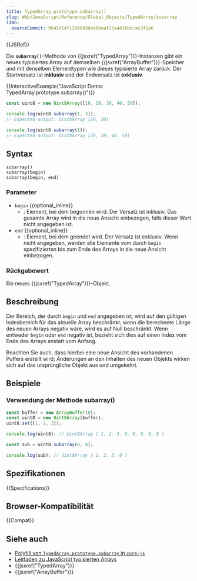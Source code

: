 ```yaml
---
title: TypedArray.prototype.subarray()
slug: Web/JavaScript/Reference/Global_Objects/TypedArray/subarray
l10n:
  sourceCommit: 9645d14f12d9b93da98daaf25a443bb6cac3f2a6
---
```


{{JSRef}}

Die **`subarray()`**-Methode von {{jsxref("TypedArray")}}-Instanzen gibt ein neues typisiertes Array
auf demselben {{jsxref("ArrayBuffer")}}-Speicher und mit denselben Elementtypen wie dieses
typisierte Array zurück. Der Startversatz ist **inklusiv** und der Endversatz ist **exklusiv**.

{{InteractiveExample("JavaScript Demo: TypedArray.prototype.subarray()")}}

```js interactive-example
const uint8 = new Uint8Array([10, 20, 30, 40, 50]);

console.log(uint8.subarray(1, 3));
// Expected output: Uint8Array [20, 30]

console.log(uint8.subarray(1));
// Expected output: Uint8Array [20, 30, 40, 50]
```

## Syntax

```js-nolint
subarray()
subarray(begin)
subarray(begin, end)
```

### Parameter

- `begin` {{optional_inline}}
  - : Element, bei dem begonnen wird. Der Versatz ist inklusiv. Das gesamte Array wird in
    die neue Ansicht einbezogen, falls dieser Wert nicht angegeben ist.
- `end` {{optional_inline}}
  - : Element, bei dem geendet wird. Der Versatz ist exklusiv. Wenn nicht angegeben, werden alle Elemente vom
    durch `begin` spezifizierten bis zum Ende des Arrays in die
    neue Ansicht einbezogen.

### Rückgabewert

Ein neues {{jsxref("TypedArray")}}-Objekt.

## Beschreibung

Der Bereich, der durch `begin` und `end` angegeben ist,
wird auf den gültigen Indexbereich für das aktuelle Array beschränkt; wenn die berechnete Länge des
neuen Arrays negativ wäre, wird es auf Null beschränkt. Wenn entweder
`begin` oder `end` negativ ist, bezieht sich dies auf
einen Index vom Ende des Arrays anstatt vom Anfang.

Beachten Sie auch, dass hierbei eine neue Ansicht des vorhandenen Puffers erstellt wird; Änderungen an den Inhalten des neuen
Objekts wirken sich auf das ursprüngliche Objekt aus und umgekehrt.

## Beispiele

### Verwendung der Methode subarray()

```js
const buffer = new ArrayBuffer(8);
const uint8 = new Uint8Array(buffer);
uint8.set([1, 2, 3]);

console.log(uint8); // Uint8Array [ 1, 2, 3, 0, 0, 0, 0, 0 ]

const sub = uint8.subarray(0, 4);

console.log(sub); // Uint8Array [ 1, 2, 3, 0 ]
```

## Spezifikationen

{{Specifications}}

## Browser-Kompatibilität

{{Compat}}

## Siehe auch

- [Polyfill von `TypedArray.prototype.subarray` in `core-js`](https://github.com/zloirock/core-js#ecmascript-typed-arrays)
- [Leitfaden zu JavaScript typisierten Arrays](/de/docs/Web/JavaScript/Guide/Typed_arrays)
- {{jsxref("TypedArray")}}
- {{jsxref("ArrayBuffer")}}
